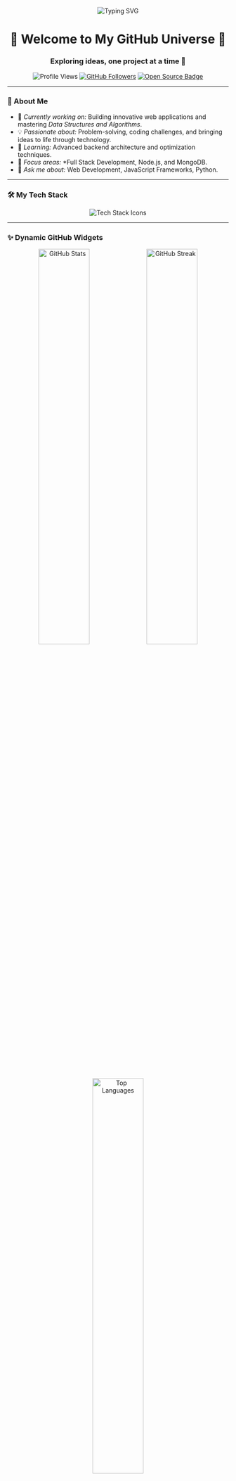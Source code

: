 <p align="center">
  <img src="https://readme-typing-svg.demolab.com?font=Fira+Code&size=24&duration=4000&pause=500&color=F77B00&width=435&lines=Hey+there!+I'm+Avinash Jha;Full+Stack+Developer+%7C+Problem+Solver;Welcome+to+My+Coding+World!+%F0%9F%9A%80" alt="Typing SVG" />
</p>

<h1 align="center">🌟 Welcome to My GitHub Universe 🌟</h1>
<h3 align="center">Exploring ideas, one project at a time 🚀</h3>

<p align="center">
  <img src="https://komarev.com/ghpvc/?username=Avinash2912&label=Profile%20Views&color=brightgreen&style=flat-square" alt="Profile Views"/> 
  <a href="https://github.com/Avinash2912?tab=followers"><img src="https://img.shields.io/github/followers/sachiinn05?label=Followers&style=social" alt="GitHub Followers"></a>
  <a href="https://github.com/Avinash2912?tab=repositories"><img src="https://badges.frapsoft.com/os/v1/open-source.svg?v=103" alt="Open Source Badge"></a>
</p>

---

### 🎯 About Me
- 🔭 *Currently working on:* Building innovative web applications and mastering *Data Structures and Algorithms*.
- 💡 *Passionate about:* Problem-solving, coding challenges, and bringing ideas to life through technology.
- 🌱 *Learning:* Advanced backend architecture and optimization techniques.
- 🎯 *Focus areas:* *Full Stack Development, Node.js, and MongoDB.
- 💬 *Ask me about:* Web Development, JavaScript Frameworks, Python.

---

### 🛠️ My Tech Stack
<div align="center">
  <img src="https://skillicons.dev/icons?i=html,css,js,nodejs,express,mongodb,postman,git,github,react,bootstrap" alt="Tech Stack Icons" />
</div>

---



### ✨ Dynamic GitHub Widgets
<p align="center">
  <img src="https://github-readme-stats.vercel.app/api?username=Avinash2912&show_icons=true&theme=tokyonight&hide_border=true" alt="GitHub Stats" width="48%"/>
  <img src="https://github-readme-streak-stats.herokuapp.com/?user=Avinash2912&theme=tokyonight&hide_border=true" alt="GitHub Streak" width="48%"/>
</p>

<p align="center">
  <img src="https://github-readme-stats.vercel.app/api/top-langs/?username=Avinash2912&layout=compact&theme=tokyonight&hide_border=true" alt="Top Languages" width="48%"/>
</p>

-

### 🌍 Connect with Me
<p align="center">
  <a href="mailto:avinashjha832@gmail.com"><img src="https://img.shields.io/badge/-Gmail-D14836?style=for-the-badge&logo=gmail&logoColor=white" alt="Email"/></a>
  <a href="mailto:avinashjha19@outlook.com"><img src="https://img.shields.io/badge/-Outlook-0078D4?style=for-the-badge&logo=microsoft-outlook&logoColor=white" alt="Email"/></a>
  <a href="https://www.linkedin.com/in/avinash-jha-46b969167/"><img src="https://img.shields.io/badge/-LinkedIn-0077B5?style=for-the-badge&logo=linkedin&logoColor=white" alt="LinkedIn"/></a>
  <a href="https://github.com/Avinash2912"><img src="https://img.shields.io/badge/-GitHub-181717?style=for-the-badge&logo=github&logoColor=white" alt="GitHub"/></a>
  <a href="https://leetcode.com/u/Avinash_1912/"><img src="https://img.shields.io/badge/-LeetCode-FFA116?style=for-the-badge&logo=leetcode&logoColor=white" alt="LeetCode"/></a>
 
</p>

---

### 🧙 Fun Facts
- 💡 The best way to predict the future is to create it. 
- 🐱‍💻 *Favorite Debugging Line:* console.log('It’s working...or is it? 🤔')

---

### 🎉 Let’s Build Something Great Together
> “Code is like humour. When you have to explain it, it’s bad.”

Feel free to connect or explore my projects. Let’s innovate and create impactful solutions!
